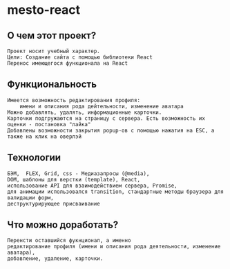 # mesto-react

## О чем этот проект?
	Проект носит учебный характер.
	Цели: Создание сайта с помощью библиотеки React
	Перенос имеющегося функционала на React

## Функциональность
	Имеется возможность редактирования профиля: 
		имени и описания рода дейтельности, изменение аватара
	Можно добавлять, удалять, информационные карточки.
	Карточки подгружаются на страницу с сервера. Есть возможность их оценки - постановка "лайка"
	Добавлены возможности закрытия popup-ов с помощью нажатия на ESC, а также на клик на оверлэй

## Технологии
	БЭМ,  FLEX, Grid, css - Медиазапросы (@media), 
	DOM, шаблоны для верстки (template), React, 
	использование API для взаимодействием сервера, Promise,
	для анимации использовался transition, стандартные методы браузера для валидации форм, 
	деструктурирующее присваивание
	
## Что можно доработать?
	Перенсти оставшийся фукнционал, а именно 
	редактирование профиля (имени и описания рода деятельности, изменение аватара),
	добавление, удаление, карточки.	
